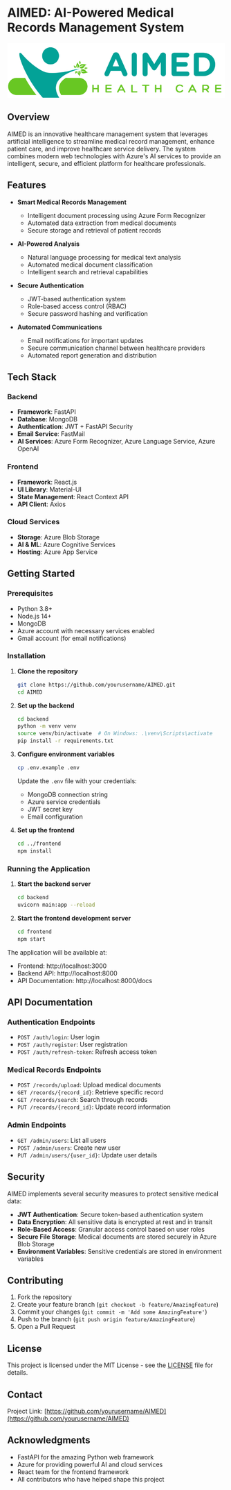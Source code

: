 # AIMED: AI-Powered Medical Records Management System

![AIMED Logo](frontend/public/logo.svg)

## Overview

AIMED is an innovative healthcare management system that leverages artificial intelligence to streamline medical record management, enhance patient care, and improve healthcare service delivery. The system combines modern web technologies with Azure's AI services to provide an intelligent, secure, and efficient platform for healthcare professionals.

## Features

- **Smart Medical Records Management**
  - Intelligent document processing using Azure Form Recognizer
  - Automated data extraction from medical documents
  - Secure storage and retrieval of patient records

- **AI-Powered Analysis**
  - Natural language processing for medical text analysis
  - Automated medical document classification
  - Intelligent search and retrieval capabilities

- **Secure Authentication**
  - JWT-based authentication system
  - Role-based access control (RBAC)
  - Secure password hashing and verification

- **Automated Communications**
  - Email notifications for important updates
  - Secure communication channel between healthcare providers
  - Automated report generation and distribution

## Tech Stack

### Backend
- **Framework**: FastAPI
- **Database**: MongoDB
- **Authentication**: JWT + FastAPI Security
- **Email Service**: FastMail
- **AI Services**: Azure Form Recognizer, Azure Language Service, Azure OpenAI

### Frontend
- **Framework**: React.js
- **UI Library**: Material-UI
- **State Management**: React Context API
- **API Client**: Axios

### Cloud Services
- **Storage**: Azure Blob Storage
- **AI & ML**: Azure Cognitive Services
- **Hosting**: Azure App Service

## Getting Started

### Prerequisites

- Python 3.8+
- Node.js 14+
- MongoDB
- Azure account with necessary services enabled
- Gmail account (for email notifications)

### Installation

1. **Clone the repository**
   ```bash
   git clone https://github.com/yourusername/AIMED.git
   cd AIMED
   ```

2. **Set up the backend**
   ```bash
   cd backend
   python -m venv venv
   source venv/bin/activate  # On Windows: .\venv\Scripts\activate
   pip install -r requirements.txt
   ```

3. **Configure environment variables**
   ```bash
   cp .env.example .env
   ```
   Update the `.env` file with your credentials:
   - MongoDB connection string
   - Azure service credentials
   - JWT secret key
   - Email configuration

4. **Set up the frontend**
   ```bash
   cd ../frontend
   npm install
   ```

### Running the Application

1. **Start the backend server**
   ```bash
   cd backend
   uvicorn main:app --reload
   ```

2. **Start the frontend development server**
   ```bash
   cd frontend
   npm start
   ```

The application will be available at:
- Frontend: http://localhost:3000
- Backend API: http://localhost:8000
- API Documentation: http://localhost:8000/docs

## API Documentation

### Authentication Endpoints

- `POST /auth/login`: User login
- `POST /auth/register`: User registration
- `POST /auth/refresh-token`: Refresh access token

### Medical Records Endpoints

- `POST /records/upload`: Upload medical documents
- `GET /records/{record_id}`: Retrieve specific record
- `GET /records/search`: Search through records
- `PUT /records/{record_id}`: Update record information

### Admin Endpoints

- `GET /admin/users`: List all users
- `POST /admin/users`: Create new user
- `PUT /admin/users/{user_id}`: Update user details

## Security

AIMED implements several security measures to protect sensitive medical data:

- **JWT Authentication**: Secure token-based authentication system
- **Data Encryption**: All sensitive data is encrypted at rest and in transit
- **Role-Based Access**: Granular access control based on user roles
- **Secure File Storage**: Medical documents are stored securely in Azure Blob Storage
- **Environment Variables**: Sensitive credentials are stored in environment variables

## Contributing

1. Fork the repository
2. Create your feature branch (`git checkout -b feature/AmazingFeature`)
3. Commit your changes (`git commit -m 'Add some AmazingFeature'`)
4. Push to the branch (`git push origin feature/AmazingFeature`)
5. Open a Pull Request

## License

This project is licensed under the MIT License - see the [LICENSE](LICENSE) file for details.

## Contact

Project Link: [https://github.com/yourusername/AIMED](https://github.com/yourusername/AIMED)

## Acknowledgments

- FastAPI for the amazing Python web framework
- Azure for providing powerful AI and cloud services
- React team for the frontend framework
- All contributors who have helped shape this project
